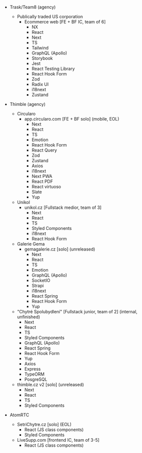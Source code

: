 - Trask/Team8 (agency)
  - Publically traded US corporation
    - Ecommerce web [FE + BF IC, team of 6]
      - NX
      - React
      - Next
      - TS
      - Tailwind
      - GraphQL (Apollo)
      - Storybook
      - Jest
      - React Testing Library
      - React Hook Form
      - Zod
      - Radix UI
      - i18next
      - Zustand


- Thimble (agency)
  - Circularo
    - app.circularo.com [FE + BF solo] (mobile, EOL)
      - Next
      - React
      - TS
      - Emotion
      - React Hook Form
      - React Query
      - Zod
      - Zustand
      - Axios
      - i18next
      - Next PWA
      - React PDF
      - React virtuoso
      - Slate
      - Yup
  - Unikol
    - unikol.cz [Fullstack medior, team of 3]
      - Next
      - React
      - TS
      - Styled Components
      - i18next
      - React Hook Form
  - Galerie Gema
    - gemagalerie.cz [solo] (unreleased)
      - Next
      - React
      - TS
      - Emotion
      - GraphQL (Apollo)
      - SocketIO
      - Strapi
      - i18next
      - React Spring
      - React Hook Form
      - Yup
  - "Chytré Spolubydlení" [Fullstack junior, team of 2] (internal, unfinished)
    - Next
    - React
    - TS
    - Styled Components
    - GraphQL (Apollo)
    - React Spring
    - React Hook Form
    - Yup
    - Axios
    - Express
    - TypeORM
    - PosgreSQL
  - thimble.cz v2 [solo] (unreleased)
    - Next
    - React
    - TS
    - Styled Components

- AtomRTC
  - SetriChytre.cz [solo] (EOL)
    - React (JS class components)
    - Styled Components
  - LiveSupp.com [frontend IC, team of 3-5]
    - React (JS class components)

